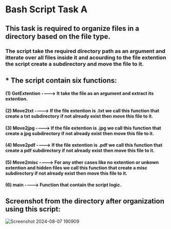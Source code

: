 # Bash Script Task A
## This task is required to organize files in a directory based on the file type.
### The script take the required directory path as an argument and itterate over all files inside it and acourding to the file extention the script create a subdirectory and move the file to it.
## * The script contain six functions:
#### (1) GetExtention ----> It take the file as an argument and extract its extention.
#### (2) Move2txt ----> If the file extention is .txt we call this function that create a txt subdirectory if not already exist then move this file to it. 
#### (3) Move2jpg ----> If the file extention is .jpg we call this function that create a jpg subdirectory if not already exist then move this file to it. 
#### (4) Move2pdf ----> If the file extention is .pdf we call this function that create a pdf subdirectory if not already exist then move this file to it. 
#### (5) Move2misc ----> For any other cases like no extention or unkown extention and hidden files we call this function that create a misc subdirectory if not 		 	already exist then move this file to it. 
#### (6) main ----> Function that contain the script logic.
## Screenshot from the directory after organization using this script:
![Screenshot 2024-08-07 190909](https://github.com/user-attachments/assets/63fa7ac0-474e-4efe-95fd-1a551746319a)
